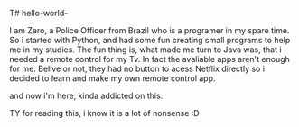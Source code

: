T# hello-world-

I am Zero, a Police Officer from Brazil who is a programer in my spare time.
So i started with Python, and had some fun creating small programs to help me in my studies. 
The fun thing is, what made me turn to Java was, that i needed a remote control for my Tv.
In fact the avaliable apps aren't enough for me. Belive or not, they had no button to acess Netflix directly so i decided to learn and make my own remote control app.

and now i'm here, kinda addicted on this.

TY for reading this, i know it is a lot of nonsense :D
